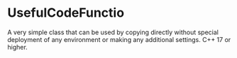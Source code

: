 # UsefulCodeFunctio
 A very simple class that can be used by copying directly without special deployment of any environment or making any additional settings.
 C++ 17 or higher.
